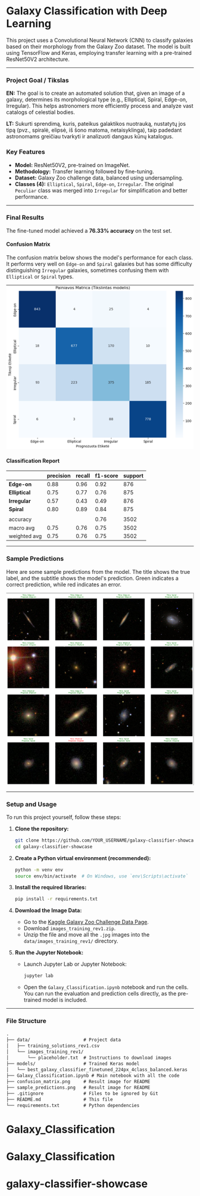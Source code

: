 # Galaxy Classification with Deep Learning

This project uses a Convolutional Neural Network (CNN) to classify galaxies based on their morphology from the Galaxy Zoo dataset. The model is built using TensorFlow and Keras, employing transfer learning with a pre-trained ResNet50V2 architecture.

---

### Project Goal / Tikslas

**EN:** The goal is to create an automated solution that, given an image of a galaxy, determines its morphological type (e.g., Elliptical, Spiral, Edge-on, Irregular). This helps astronomers more efficiently process and analyze vast catalogs of celestial bodies.

**LT:** Sukurti sprendimą, kuris, pateikus galaktikos nuotrauką, nustatytų jos tipą (pvz., spiralė, elipsė, iš šono matoma, netaisyklinga), taip padedant astronomams greičiau tvarkyti ir analizuoti dangaus kūnų katalogus.

### Key Features
- **Model:** ResNet50V2, pre-trained on ImageNet.
- **Methodology:** Transfer learning followed by fine-tuning.
- **Dataset:** Galaxy Zoo challenge data, balanced using undersampling.
- **Classes (4):** `Elliptical`, `Spiral`, `Edge-on`, `Irregular`. The original `Peculiar` class was merged into `Irregular` for simplification and better performance.

---

### Final Results

The fine-tuned model achieved a **76.33% accuracy** on the test set.

#### Confusion Matrix
The confusion matrix below shows the model's performance for each class. It performs very well on `Edge-on` and `Spiral` galaxies but has some difficulty distinguishing `Irregular` galaxies, sometimes confusing them with `Elliptical` or `Spiral` types.

![Confusion Matrix](confusion_matrix.png)

#### Classification Report

|              | precision | recall | f1-score | support |
|--------------|-----------|--------|----------|---------|
|    **Edge-on** |      0.88 |   0.96 |     0.92 |     876 |
| **Elliptical** |      0.75 |   0.77 |     0.76 |     875 |
|  **Irregular** |      0.57 |   0.43 |     0.49 |     876 |
|     **Spiral** |      0.80 |   0.89 |     0.84 |     875 |
|              |           |        |          |         |
|     accuracy |           |        |     0.76 |    3502 |
|    macro avg |      0.75 |   0.76 |     0.75 |    3502 |
| weighted avg |      0.75 |   0.76 |     0.75 |    3502 |

---

### Sample Predictions

Here are some sample predictions from the model. The title shows the true label, and the subtitle shows the model's prediction. Green indicates a correct prediction, while red indicates an error.

![Sample Predictions](sample_predictions.png)

---

### Setup and Usage

To run this project yourself, follow these steps:

1.  **Clone the repository:**
    ```bash
    git clone https://github.com/YOUR_USERNAME/galaxy-classifier-showcase.git
    cd galaxy-classifier-showcase
    ```

2.  **Create a Python virtual environment (recommended):**
    ```bash
    python -m venv env
    source env/bin/activate  # On Windows, use `env\Scripts\activate`
    ```

3.  **Install the required libraries:**
    ```bash
    pip install -r requirements.txt
    ```

4.  **Download the Image Data:**
    - Go to the [Kaggle Galaxy Zoo Challenge Data Page](https://www.kaggle.com/competitions/galaxy-zoo-the-galaxy-challenge/data).
    - Download `images_training_rev1.zip`.
    - Unzip the file and move all the `.jpg` images into the `data/images_training_rev1/` directory.

5.  **Run the Jupyter Notebook:**
    - Launch Jupyter Lab or Jupyter Notebook:
      ```bash
      jupyter lab
      ```
    - Open the `Galaxy_Classification.ipynb` notebook and run the cells. You can run the evaluation and prediction cells directly, as the pre-trained model is included.

---

### File Structure
```
.
├── data/                    # Project data
│   ├── training_solutions_rev1.csv
│   └── images_training_rev1/
│       └── placeholder.txt  # Instructions to download images
├── models/                  # Trained Keras model
│   └── best_galaxy_classifier_finetuned_224px_4class_balanced.keras
├── Galaxy_Classification.ipynb # Main notebook with all the code
├── confusion_matrix.png     # Result image for README
├── sample_predictions.png   # Result image for README
├── .gitignore               # Files to be ignored by Git
├── README.md                # This file
└── requirements.txt         # Python dependencies
```
# Galaxy_Classification
# Galaxy_Classification
# galaxy-classifier-showcase
